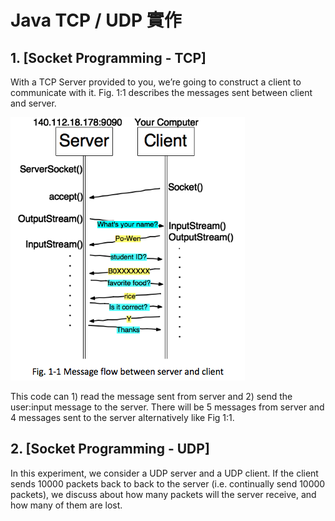 # Java TCP / UDP 實作

## 1.  [Socket Programming - TCP]   
With  a  TCP  Server  provided  to  you,  we’re  going  to  construct  a  client  to  communicate with it. Fig. 1:1 describes the messages sent between client and server. 

![img1](img1.png)


This code can 1) read the message sent from server  and  2)  send  the  user:input  message  to  the  server.  There  will  be  5  messages  from  server  and  4  messages  sent  to  the  server  alternatively  like  Fig 1:1. 

## 2.    [Socket Programming - UDP] 

In this experiment, we consider a UDP server and a UDP client. If the client sends 10000 packets  back to back to the server (i.e. continually send 10000 packets), we discuss about how many packets  will  the  server  receive, and  how  many  of  them  are  lost.

